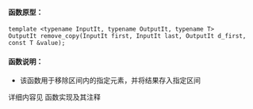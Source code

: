
#### 函数原型：
```
template <typename InputIt, typename OutputIt, typename T>
OutputIt remove_copy(InputIt first, InputIt last, OutputIt d_first, const T &value);
```

#### 函数说明：
* 该函数用于移除区间内的指定元素，并将结果存入指定区间

详细内容见 函数实现及其注释

